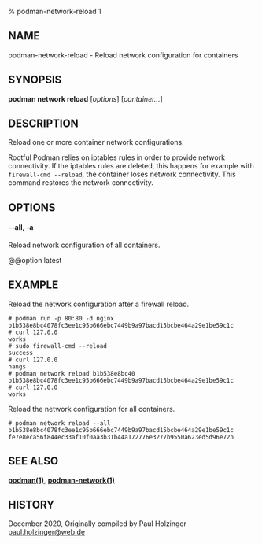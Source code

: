% podman-network-reload 1

## NAME

podman\-network\-reload - Reload network configuration for containers

## SYNOPSIS

**podman network reload** [*options*] [*container...*]

## DESCRIPTION

Reload one or more container network configurations.

Rootful Podman relies on iptables rules in order to provide network connectivity. If the iptables rules are deleted,
this happens for example with `firewall-cmd --reload`, the container loses network connectivity. This command restores
the network connectivity.

## OPTIONS

#### **--all**, **-a**

Reload network configuration of all containers.

@@option latest

## EXAMPLE

Reload the network configuration after a firewall reload.

```
# podman run -p 80:80 -d nginx
b1b538e8bc4078fc3ee1c95b666ebc7449b9a97bacd15bcbe464a29e1be59c1c
# curl 127.0.0
works
# sudo firewall-cmd --reload
success
# curl 127.0.0
hangs
# podman network reload b1b538e8bc40
b1b538e8bc4078fc3ee1c95b666ebc7449b9a97bacd15bcbe464a29e1be59c1c
# curl 127.0.0
works
```

Reload the network configuration for all containers.

```
# podman network reload --all
b1b538e8bc4078fc3ee1c95b666ebc7449b9a97bacd15bcbe464a29e1be59c1c
fe7e8eca56f844ec33af10f0aa3b31b44a172776e3277b9550a623ed5d96e72b
```

## SEE ALSO

**[podman(1)](podman.md)**, **[podman-network(1)](podman-network.md)**

## HISTORY

December 2020, Originally compiled by Paul Holzinger <paul.holzinger@web.de>
